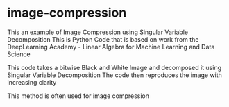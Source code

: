 # image-compression
This an example of Image Compression using Singular Variable Decomposition
This is Python Code that is based on work from the DeepLearning Academy - Linear Algebra for Machine Learning and Data Science

This code takes a bitwise Black and White Image and decomposed it using Singular Variable Decomposition
The code then reproduces the image with increasing clarity

This method is often used for image compression
